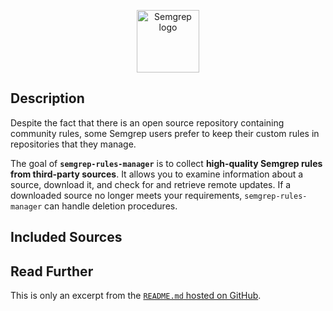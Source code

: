 <p align="center">
    <img src="https://raw.githubusercontent.com/returntocorp/semgrep/develop/images/semgrep-logo-light.svg" height="100" alt="Semgrep logo"/>
</p>

## Description

Despite the fact that there is an open source repository containing community rules, some Semgrep users prefer to keep their custom rules in repositories that they manage.

The goal of **`semgrep-rules-manager`** is to collect **high-quality Semgrep rules from third-party sources**. It allows you to examine information about a source, download it, and check for and retrieve remote updates. If a downloaded source no longer meets your requirements, `semgrep-rules-manager` can handle deletion procedures.

## Included Sources

<!-- INCLUDED_SOURCES -->

## Read Further

This is only an excerpt from the [`README.md` hosted on GitHub](https://github.com/iosifache/semgrep-rules-manager#readme).
